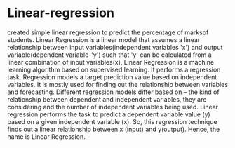 # Linear-regression
 created simple linear regression  to predict the percentage of marksof students.
 Linear Regression is a linear model that assumes a linear relationship between input variables(independent variables 'x') and output variable(dependent variable-'y') such that 'y' can be calculated from a linear combination of input variables(x).
Linear Regression is a machine learning algorithm based on supervised learning. It performs a regression task. Regression models a target prediction value based on independent variables. It is mostly used for finding out the relationship between variables and forecasting. Different regression models differ based on – the kind of relationship between dependent and independent variables, they are considering and the number of independent variables being used.
Linear regression performs the task to predict a dependent variable value (y) based on a given independent variable (x). So, this regression technique finds out a linear relationship between x (input) and y(output). Hence, the name is Linear Regression.
